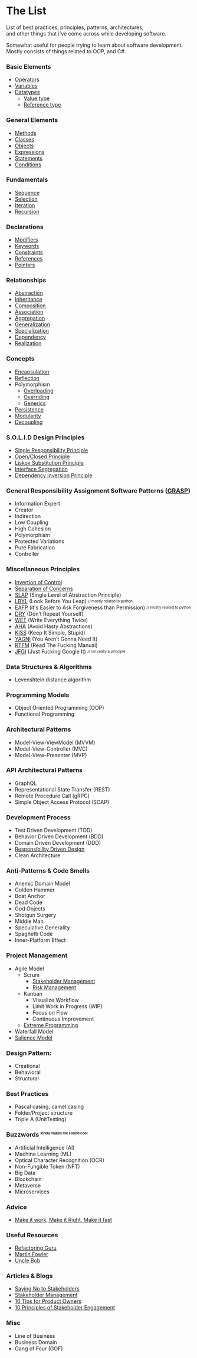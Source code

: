 # The List
List of best practices, principles, patterns, architectures,\
and other things that i've come across while developing software.

Somewhat useful for people trying to learn about software development.\
Mostly consists of things related to OOP, and C#.

### Basic Elements
 - [Operators](https://www.tutorialspoint.com/computer_programming/computer_programming_operators.htm)
 - [Variables](https://www.tutorialspoint.com/computer_programming/computer_programming_variables.htm)
 - [Datatypes](https://www.tutorialspoint.com/computer_programming/computer_programming_data_types.htm)
    - [Value type](https://docs.microsoft.com/en-us/dotnet/csharp/language-reference/builtin-types/value-types)
    - [Reference type](https://docs.microsoft.com/en-us/dotnet/csharp/language-reference/keywords/reference-types)

### General Elements
 - [Methods](https://docs.microsoft.com/en-us/dotnet/csharp/programming-guide/classes-and-structs/methods)
 - [Classes](https://docs.microsoft.com/en-us/dotnet/csharp/fundamentals/types/classes)
 - [Objects](https://docs.microsoft.com/en-us/dotnet/csharp/fundamentals/object-oriented/objects)
 - [Expressions](https://exceptionnotfound.net/csharp-in-simple-terms-18-expressions-lambdas-and-delegates/)
 - [Statements](https://docs.microsoft.com/en-us/dotnet/csharp/programming-guide/statements-expressions-operators/statements)
 - [Conditions](https://www.w3schools.com/CS/cs_conditions.php)

### Fundamentals
 - [Sequence](https://www.bbc.co.uk/bitesize/guides/znh6pbk/revision/2)
 - [Selection](https://www.bbc.co.uk/bitesize/guides/zh66pbk/revision/3)
 - [Iteration](https://www.bbc.co.uk/bitesize/guides/z3khpv4/revision/1)
 - [Recursion](https://www.bbc.co.uk/bitesize/guides/z9hykqt/revision/1)

### Declarations
 - [Modifiers](https://docs.microsoft.com/en-us/dotnet/csharp/programming-guide/classes-and-structs/access-modifiers)
 - [Keywords](https://docs.microsoft.com/en-us/dotnet/csharp/language-reference/keywords/)
 - [Constraints](https://docs.microsoft.com/en-us/dotnet/csharp/programming-guide/generics/constraints-on-type-parameters)
 - [References](https://stackoverflow.com/questions/40686776/what-exactly-is-a-reference-in-c-sharp)
 - [Pointers](https://www.c-sharpcorner.com/article/pointers-in-C-Sharp/)

### Relationships
 - [Abstraction](https://www.uml-diagrams.org/abstraction.html)
 - [Inheritance](https://stackify.com/oop-concept-inheritance/)
 - [Composition](https://www.uml-diagrams.org/composition.html)
 - [Association](https://www.uml-diagrams.org/association.html)
 - [Aggregation](https://www.uml-diagrams.org/aggregation.html)
 - [Generalization](https://www.uml-diagrams.org/generalization.html)
 - [Specialization](https://www.indeed.com/career-advice/career-development/generalization-vs-specialization)
 - [Dependency](https://www.uml-diagrams.org/dependency.html)
 - [Realization](https://www.uml-diagrams.org/realization.html)

### Concepts
 - [Encapsulation](https://www.tutorialspoint.com/csharp/csharp_encapsulation.htm)
 - [Reflection](https://docs.microsoft.com/en-us/dotnet/csharp/programming-guide/concepts/reflection)
 - Polymorphism
    - [Overloading](https://docs.microsoft.com/en-us/dotnet/standard/design-guidelines/member-overloading)
    - [Overriding](https://docs.microsoft.com/en-us/dotnet/csharp/programming-guide/classes-and-structs/knowing-when-to-use-override-and-new-keywords)
    - [Generics](https://docs.microsoft.com/en-us/dotnet/csharp/fundamentals/types/generics)
 - [Persistence](https://en.m.wikipedia.org/wiki/Persistence_(computer_science))
 - [Modularity](https://codewithmukesh.com/blog/modular-architecture-in-aspnet-core/)
 - [Decoupling](https://intellitect.com/blog/decoupling-csharp-testable/)

### S.O.L.I.D Design Principles
 - [Single Responsibility Principle](https://dev.to/tamerlang/understanding-solid-principles-single-responsibility-principle-523j)
 - [Open/Closed Principle](https://dev.to/tamerlang/understanding-solid-principles-open-closed-principle-5e25)
 - [Liskov Substitution Principle](https://dev.to/tamerlang/understanding-solid-principles-liskov-substitution-principle-46an)
 - [Interface Segregation](https://dev.to/tamerlang/understanding-solid-principles-interface-separation-32ck)
 - [Dependency Inversion Principle](https://dev.to/tamerlang/understanding-solid-principles-dependency-inversion-1b0f)

### General Responsibility Assignment Software Patterns ([GRASP](http://www.kamilgrzybek.com/design/grasp-explained/))
 - Information Expert
 - Creator
 - Indirection
 - Low Coupling
 - High Cohesion
 - Polymorphism
 - Protected Variations
 - Pure Fabrication
 - Controller

### Miscellaneous Principles
 - [Invertion of Control](https://en.m.wikipedia.org/wiki/Inversion_of_control)
 - [Separation of Concerns](https://en.m.wikipedia.org/wiki/Separation_of_concerns)
 - [SLAP](https://dzone.com/articles/slap-your-methods-and-dont-make-me-think) (Single Level of Abstraction Principle)
 - [LBYL](https://realpython.com/python-lbyl-vs-eafp/) (Look Before You Leap) <sub><sup>// mostly related to python</sup></sub>
 - [EAFP](https://realpython.com/python-lbyl-vs-eafp/) (it's Easier to Ask Forgiveness than Permission) <sub><sup>// mostly related to python</sup></sub>
 - [DRY](https://thevaluable.dev/dry-principle-cost-benefit-example/) (Don’t Repeat Yourself)
 - [WET](https://betterprogramming.pub/when-dry-doesnt-work-go-wet-6befda0444bf) (Write Everything Twice)
 - [AHA](https://kentcdodds.com/blog/aha-programming) (Avoid Hasty Abstractions)
 - [KISS](https://www.freecodecamp.org/news/keep-it-simple-stupid-how-to-use-the-kiss-principle-in-design/) (Keep It Simple, Stupid)
 - [YAGNI](https://martinfowler.com/bliki/Yagni.html) (You Aren’t Gonna Need It)
 - [RTFM](https://www.computerhope.com/jargon/r/rtfm.htm) (Read The Fucking Manual) 
 - [JFGI](https://www.urbandictionary.com/define.php?term=jfgi) (Just Fucking Google It) <sub><sup>// not really a principle</sup></sub>

### Data Structures & Algorithms
 - Levenshtein distance algorithm 

### Programming Models
 - Object Oriented Programming (OOP)
 - Functional Programming
 
### Architectural Patterns
 - Model-View-ViewModel (MVVM)
 - Model-View-Controller (MVC)
 - Model-View-Presenter (MVP)

### API Architectural Patterns
 - GraphQL
 - Representational State Transfer (REST)
 - Remote Procedure Call (gRPC)
 - Simple Object Access Protocol (SOAP)

### Development Process
 - Test Driven Development (TDD)
 - Behavior Driven Development (BDD)
 - Domain Driven Development (DDD)
 - [Responsibility Driven Design](https://www.wirfs-brock.com/PDFs/A_Brief-Tour-of-RDD.pdf) 
 - Clean Architecture

### Anti-Patterns & Code Smells
 - Anemic Domain Model
 - Golden Hammer
 - Boat Anchor
 - Dead Code
 - God Objects
 - Shotgun Surgery
 - Middle Man
 - Speculative Generality
 - Spaghetti Code
 - Inner-Platform Effect

### Project Management
 - Agile Model
   - Scrum
     - [Stakeholder Management](https://www.scrum.org/resources/blog/10-tips-product-owners-stakeholder-management)
     - [Risk Management](https://www.scrum.org/resources/blog/managing-risk-scrum)
   - Kanban
     - Visualize Workflow 
     - Limit Work in Progress (WIP) 
     - Focus on Flow
     - Continuous Improvement
   - [Extreme Programming](https://www.agilealliance.org/glossary/xp/)
 - Waterfall Model
 - [Salience Model](https://pmstudycircle.com/salience-model-to-analyze-project-stakeholders/)

### Design Pattern:
 - Creational
 - Behavioral
 - Structural 

### Best Practices
 - Pascal casing, camel casing
 - Folder/Project structure
 - Triple A (UnitTesting)

### Buzzwords <sub><sup><sup>kinda makes me sound cool</sup></sup></sub>
 - Artificial Intelligence (AI)
 - Machine Learning (ML)
 - Optical Character Recognition (OCR)
 - Non-Fungible Token (NFT)
 - Big Data
 - Blockchain
 - Metaverse
 - Microservices

### Advice
 - [Make it work, Make it Right, Make it fast](https://betterprogramming.pub/the-principles-of-software-development-7415e7c5a156)

### Useful Resources
 - [Refactoring Guru](https://refactoring.guru/)
 - [Martin Fowler](https://martinfowler.com/)
 - [Uncle Bob](http://cleancoder.com/products)

### Articles & Blogs
 - [Saying No to Stakeholders](https://www.mountaingoatsoftware.com/blog/six-guidelines-for-saying-no-to-a-stakeholder)
 - [Stakeholder Management](https://www.pmi.org/learning/library/stakeholder-management-task-project-success-7736)
 - [10 Tips for Product Owners](https://www.scrum.org/resources/blog/10-tips-product-owners-stakeholder-management)
 - [10 Principles of Stakeholder Engagement](https://www.henricodolfing.com/2018/03/10-principles-of-stakeholder-engagement.html)

### Misc
 - Line of Business
 - Business Domain
 - Gang of Four (GOF)

<!-- Written and Directed by ToxicK1dd - https://baek.pro/ -->
